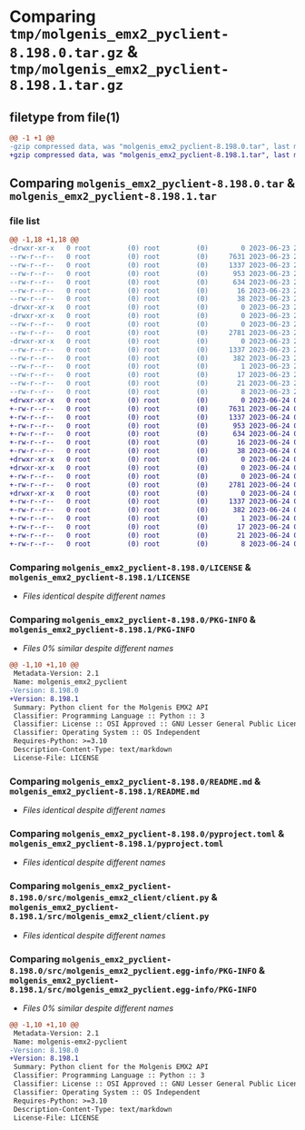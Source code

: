 # Comparing `tmp/molgenis_emx2_pyclient-8.198.0.tar.gz` & `tmp/molgenis_emx2_pyclient-8.198.1.tar.gz`

## filetype from file(1)

```diff
@@ -1 +1 @@
-gzip compressed data, was "molgenis_emx2_pyclient-8.198.0.tar", last modified: Fri Jun 23 21:34:06 2023, max compression
+gzip compressed data, was "molgenis_emx2_pyclient-8.198.1.tar", last modified: Sat Jun 24 07:27:41 2023, max compression
```

## Comparing `molgenis_emx2_pyclient-8.198.0.tar` & `molgenis_emx2_pyclient-8.198.1.tar`

### file list

```diff
@@ -1,18 +1,18 @@
-drwxr-xr-x   0 root         (0) root         (0)        0 2023-06-23 21:34:06.605331 molgenis_emx2_pyclient-8.198.0/
--rw-r--r--   0 root         (0) root         (0)     7631 2023-06-23 21:27:01.000000 molgenis_emx2_pyclient-8.198.0/LICENSE
--rw-r--r--   0 root         (0) root         (0)     1337 2023-06-23 21:34:06.605331 molgenis_emx2_pyclient-8.198.0/PKG-INFO
--rw-r--r--   0 root         (0) root         (0)      953 2023-06-23 21:27:01.000000 molgenis_emx2_pyclient-8.198.0/README.md
--rw-r--r--   0 root         (0) root         (0)      634 2023-06-23 21:27:01.000000 molgenis_emx2_pyclient-8.198.0/pyproject.toml
--rw-r--r--   0 root         (0) root         (0)       16 2023-06-23 21:27:01.000000 molgenis_emx2_pyclient-8.198.0/requirements.txt
--rw-r--r--   0 root         (0) root         (0)       38 2023-06-23 21:34:06.605331 molgenis_emx2_pyclient-8.198.0/setup.cfg
-drwxr-xr-x   0 root         (0) root         (0)        0 2023-06-23 21:34:06.601331 molgenis_emx2_pyclient-8.198.0/src/
-drwxr-xr-x   0 root         (0) root         (0)        0 2023-06-23 21:34:06.605331 molgenis_emx2_pyclient-8.198.0/src/molgenis_emx2_client/
--rw-r--r--   0 root         (0) root         (0)        0 2023-06-23 21:27:01.000000 molgenis_emx2_pyclient-8.198.0/src/molgenis_emx2_client/__init__.py
--rw-r--r--   0 root         (0) root         (0)     2781 2023-06-23 21:27:01.000000 molgenis_emx2_pyclient-8.198.0/src/molgenis_emx2_client/client.py
-drwxr-xr-x   0 root         (0) root         (0)        0 2023-06-23 21:34:06.605331 molgenis_emx2_pyclient-8.198.0/src/molgenis_emx2_pyclient.egg-info/
--rw-r--r--   0 root         (0) root         (0)     1337 2023-06-23 21:34:06.000000 molgenis_emx2_pyclient-8.198.0/src/molgenis_emx2_pyclient.egg-info/PKG-INFO
--rw-r--r--   0 root         (0) root         (0)      382 2023-06-23 21:34:06.000000 molgenis_emx2_pyclient-8.198.0/src/molgenis_emx2_pyclient.egg-info/SOURCES.txt
--rw-r--r--   0 root         (0) root         (0)        1 2023-06-23 21:34:06.000000 molgenis_emx2_pyclient-8.198.0/src/molgenis_emx2_pyclient.egg-info/dependency_links.txt
--rw-r--r--   0 root         (0) root         (0)       17 2023-06-23 21:34:06.000000 molgenis_emx2_pyclient-8.198.0/src/molgenis_emx2_pyclient.egg-info/requires.txt
--rw-r--r--   0 root         (0) root         (0)       21 2023-06-23 21:34:06.000000 molgenis_emx2_pyclient-8.198.0/src/molgenis_emx2_pyclient.egg-info/top_level.txt
--rw-r--r--   0 root         (0) root         (0)        8 2023-06-23 21:28:26.000000 molgenis_emx2_pyclient-8.198.0/version.txt
+drwxr-xr-x   0 root         (0) root         (0)        0 2023-06-24 07:27:41.341403 molgenis_emx2_pyclient-8.198.1/
+-rw-r--r--   0 root         (0) root         (0)     7631 2023-06-24 07:20:35.000000 molgenis_emx2_pyclient-8.198.1/LICENSE
+-rw-r--r--   0 root         (0) root         (0)     1337 2023-06-24 07:27:41.341403 molgenis_emx2_pyclient-8.198.1/PKG-INFO
+-rw-r--r--   0 root         (0) root         (0)      953 2023-06-24 07:20:35.000000 molgenis_emx2_pyclient-8.198.1/README.md
+-rw-r--r--   0 root         (0) root         (0)      634 2023-06-24 07:20:35.000000 molgenis_emx2_pyclient-8.198.1/pyproject.toml
+-rw-r--r--   0 root         (0) root         (0)       16 2023-06-24 07:20:35.000000 molgenis_emx2_pyclient-8.198.1/requirements.txt
+-rw-r--r--   0 root         (0) root         (0)       38 2023-06-24 07:27:41.341403 molgenis_emx2_pyclient-8.198.1/setup.cfg
+drwxr-xr-x   0 root         (0) root         (0)        0 2023-06-24 07:27:41.337403 molgenis_emx2_pyclient-8.198.1/src/
+drwxr-xr-x   0 root         (0) root         (0)        0 2023-06-24 07:27:41.341403 molgenis_emx2_pyclient-8.198.1/src/molgenis_emx2_client/
+-rw-r--r--   0 root         (0) root         (0)        0 2023-06-24 07:20:35.000000 molgenis_emx2_pyclient-8.198.1/src/molgenis_emx2_client/__init__.py
+-rw-r--r--   0 root         (0) root         (0)     2781 2023-06-24 07:20:35.000000 molgenis_emx2_pyclient-8.198.1/src/molgenis_emx2_client/client.py
+drwxr-xr-x   0 root         (0) root         (0)        0 2023-06-24 07:27:41.341403 molgenis_emx2_pyclient-8.198.1/src/molgenis_emx2_pyclient.egg-info/
+-rw-r--r--   0 root         (0) root         (0)     1337 2023-06-24 07:27:41.000000 molgenis_emx2_pyclient-8.198.1/src/molgenis_emx2_pyclient.egg-info/PKG-INFO
+-rw-r--r--   0 root         (0) root         (0)      382 2023-06-24 07:27:41.000000 molgenis_emx2_pyclient-8.198.1/src/molgenis_emx2_pyclient.egg-info/SOURCES.txt
+-rw-r--r--   0 root         (0) root         (0)        1 2023-06-24 07:27:41.000000 molgenis_emx2_pyclient-8.198.1/src/molgenis_emx2_pyclient.egg-info/dependency_links.txt
+-rw-r--r--   0 root         (0) root         (0)       17 2023-06-24 07:27:41.000000 molgenis_emx2_pyclient-8.198.1/src/molgenis_emx2_pyclient.egg-info/requires.txt
+-rw-r--r--   0 root         (0) root         (0)       21 2023-06-24 07:27:41.000000 molgenis_emx2_pyclient-8.198.1/src/molgenis_emx2_pyclient.egg-info/top_level.txt
+-rw-r--r--   0 root         (0) root         (0)        8 2023-06-24 07:22:03.000000 molgenis_emx2_pyclient-8.198.1/version.txt
```

### Comparing `molgenis_emx2_pyclient-8.198.0/LICENSE` & `molgenis_emx2_pyclient-8.198.1/LICENSE`

 * *Files identical despite different names*

### Comparing `molgenis_emx2_pyclient-8.198.0/PKG-INFO` & `molgenis_emx2_pyclient-8.198.1/PKG-INFO`

 * *Files 0% similar despite different names*

```diff
@@ -1,10 +1,10 @@
 Metadata-Version: 2.1
 Name: molgenis_emx2_pyclient
-Version: 8.198.0
+Version: 8.198.1
 Summary: Python client for the Molgenis EMX2 API
 Classifier: Programming Language :: Python :: 3
 Classifier: License :: OSI Approved :: GNU Lesser General Public License v3 (LGPLv3)
 Classifier: Operating System :: OS Independent
 Requires-Python: >=3.10
 Description-Content-Type: text/markdown
 License-File: LICENSE
```

### Comparing `molgenis_emx2_pyclient-8.198.0/README.md` & `molgenis_emx2_pyclient-8.198.1/README.md`

 * *Files identical despite different names*

### Comparing `molgenis_emx2_pyclient-8.198.0/pyproject.toml` & `molgenis_emx2_pyclient-8.198.1/pyproject.toml`

 * *Files identical despite different names*

### Comparing `molgenis_emx2_pyclient-8.198.0/src/molgenis_emx2_client/client.py` & `molgenis_emx2_pyclient-8.198.1/src/molgenis_emx2_client/client.py`

 * *Files identical despite different names*

### Comparing `molgenis_emx2_pyclient-8.198.0/src/molgenis_emx2_pyclient.egg-info/PKG-INFO` & `molgenis_emx2_pyclient-8.198.1/src/molgenis_emx2_pyclient.egg-info/PKG-INFO`

 * *Files 0% similar despite different names*

```diff
@@ -1,10 +1,10 @@
 Metadata-Version: 2.1
 Name: molgenis-emx2-pyclient
-Version: 8.198.0
+Version: 8.198.1
 Summary: Python client for the Molgenis EMX2 API
 Classifier: Programming Language :: Python :: 3
 Classifier: License :: OSI Approved :: GNU Lesser General Public License v3 (LGPLv3)
 Classifier: Operating System :: OS Independent
 Requires-Python: >=3.10
 Description-Content-Type: text/markdown
 License-File: LICENSE
```

